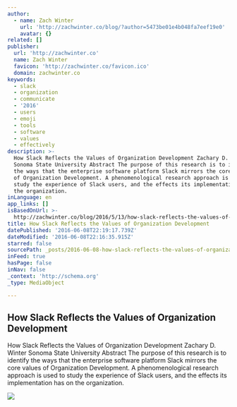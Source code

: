 ```yaml
---
author:
  - name: Zach Winter
    url: 'http://zachwinter.co/blog/?author=5473be01e4b048fa7eef19e0'
    avatar: {}
related: []
publisher:
  url: 'http://zachwinter.co'
  name: Zach Winter
  favicon: 'http://zachwinter.co/favicon.ico'
  domain: zachwinter.co
keywords:
  - slack
  - organization
  - communicate
  - '2016'
  - users
  - emoji
  - tools
  - software
  - values
  - effectively
description: >-
  How Slack Reflects the Values of Organization Development Zachary D. Winter
  Sonoma State University Abstract The purpose of this research is to identify
  the ways that the enterprise software platform Slack mirrors the core values
  of Organization Development. A phenomenological research approach is used to
  study the experience of Slack users, and the effects its implementation has on
  the organization.
inLanguage: en
app_links: []
isBasedOnUrl: >-
  http://zachwinter.co/blog/2016/5/13/how-slack-reflects-the-values-of-organization-development
title: How Slack Reflects the Values of Organization Development
datePublished: '2016-06-08T22:19:17.739Z'
dateModified: '2016-06-08T22:16:35.915Z'
starred: false
sourcePath: _posts/2016-06-08-how-slack-reflects-the-values-of-organization-development.md
inFeed: true
hasPage: false
inNav: false
_context: 'http://schema.org'
_type: MediaObject

---
```

<article style=""><h1>How Slack Reflects the Values of Organization Development</h1><p>How Slack Reflects the Values of Organization Development Zachary D. Winter Sonoma State University Abstract The purpose of this research is to identify the ways that the enterprise software platform Slack mirrors the core values of Organization Development. A phenomenological research approach is used to study the experience of Slack users, and the effects its implementation has on the organization.</p><img src="http://static1.squarespace.com/static/55e5ff86e4b03aab423be621/t/57361ab201dbae313daac8d6/1463163644338/?format=1000w" /></article>